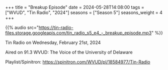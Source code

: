 +++
title = "Breakup Episode"
date = 2024-05-28T14:08:00
tags = ["WVUD", "Tin Radio", "2024"]
seasons = ["Season 5"]
seasons_weight = 4
+++

{{% audio src="https://tin-radio-files.storage.googleapis.com/tin_radio_s5_e4_-_breakup_episode.mp3" %}}

Tin Radio on Wednesday, February 21st, 2024

Aired on 91.3 WVUD: The Voice of the University of Delaware

Playlist/Spinitron: https://spinitron.com/WVUD/pl/18584977/Tin-Radio

